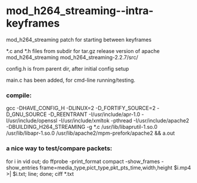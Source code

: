 mod_h264_streaming--intra-keyframes
===================================

mod_h264_streaming patch for starting between keyframes

*.c and *.h files from subdir for tar.gz release version of apache mod_h264_streaming
mod_h264_streaming-2.2.7/src/

config.h is from parent dir, after initial config setup



main.c  has been added, for cmd-line running/testing.


### compile:

gcc -DHAVE_CONFIG_H -DLINUX=2 -D_FORTIFY_SOURCE=2 -D_GNU_SOURCE -D_REENTRANT -I/usr/include/apr-1.0 -I/usr/include/openssl -I/usr/include/xmltok -pthread -I/usr/include/apache2 -DBUILDING_H264_STREAMING -g  *.c   /usr/lib/libaprutil-1.so.0    /usr/lib/libapr-1.so.0  /usr/lib/apache2/mpm-prefork/apache2  &&  a.out



### a nice way to test/compare packets:
for i in vid out; do ffprobe -print_format compact -show_frames -show_entries frame=media_type,pict_type,pkt_pts_time,width,height $i.mp4 >| $i.txt; line; done; ciff *.txt
